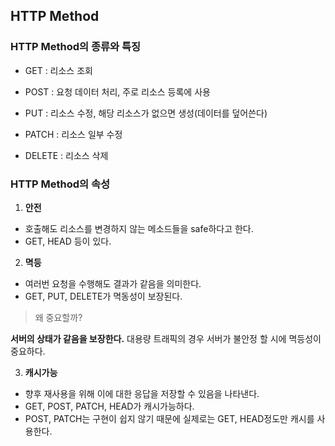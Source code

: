 ## HTTP Method

### HTTP Method의 종류와 특징

- GET : 리소스 조회

- POST : 요청 데이터 처리, 주로 리소스 등록에 사용

- PUT : 리소스 수정, 해당 리소스가 없으면 생성(데이터를 덮어쓴다)

- PATCH : 리소스 일부 수정

- DELETE : 리소스 삭제

### HTTP Method의 속성

1. **안전**

- 호출해도 리소스를 변경하지 않는 메소드들을 safe하다고 한다.
- GET, HEAD 등이 있다.

2. **멱등**

- 여러번 요청을 수행해도 결과가 같음을 의미한다.
- GET, PUT, DELETE가 멱동성이 보장된다.

> 왜 중요할까?

**서버의 상태가 같음을 보장한다.** 대용량 트래픽의 경우 서버가 불안정 할 시에 멱등성이 중요하다.

3. **캐시가능**

- 향후 재사용을 위해 이에 대한 응답을 저장할 수 있음을 나타낸다.
- GET, POST, PATCH, HEAD가 캐시가능하다.
- POST, PATCH는 구현이 쉽지 않기 때문에 실제로는 GET, HEAD정도만 캐시를 사용한다.
